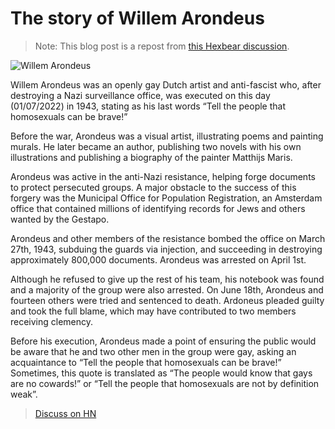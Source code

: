 # The story of Willem Arondeus

> Note: This blog post is a repost from [this Hexbear discussion](https://www.hexbear.net/post/204977).

![Willem Arondeus](https://files.catbox.moe/ufrc2i.webp)

Willem Arondeus was an openly gay Dutch artist and anti-fascist who, after destroying a Nazi surveillance office, was executed on this day (01/07/2022) in 1943, stating as his last words “Tell the people that homosexuals can be brave!”

Before the war, Arondeus was a visual artist, illustrating poems and painting murals. He later became an author, publishing two novels with his own illustrations and publishing a biography of the painter Matthĳs Maris.

Arondeus was active in the anti-Nazi resistance, helping forge documents to protect persecuted groups. A major obstacle to the success of this forgery was the Municipal Office for Population Registration, an Amsterdam office that contained millions of identifying records for Jews and others wanted by the Gestapo.

Arondeus and other members of the resistance bombed the office on March 27th, 1943, subduing the guards via injection, and succeeding in destroying approximately 800,000 documents. Arondeus was arrested on April 1st.

Although he refused to give up the rest of his team, his notebook was found and a majority of the group were also arrested. On June 18th, Arondeus and fourteen others were tried and sentenced to death. Ardoneus pleaded guilty and took the full blame, which may have contributed to two members receiving clemency.

Before his execution, Arondeus made a point of ensuring the public would be aware that he and two other men in the group were gay, asking an acquaintance to “Tell the people that homosexuals can be brave!” Sometimes, this quote is translated as “The people would know that gays are no cowards!” or “Tell the people that homosexuals are not by definition weak”.

> [Discuss on HN](https://news.ycombinator.com/item?id=31956354)